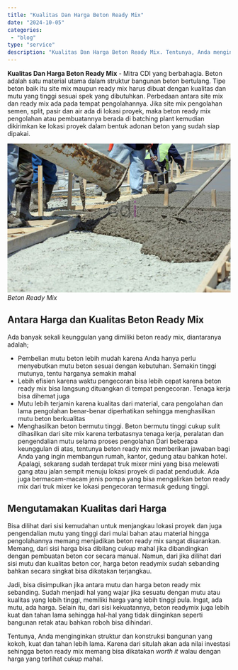 ```yaml
---
title: "Kualitas Dan Harga Beton Ready Mix"
date: "2024-10-05"
categories:
 - "blog"
type: "service"
description: "Kualitas Dan Harga Beton Ready Mix. Tentunya, Anda menginginkan struktur dan konstruksi bangunan yang kokoh, kuat dan tahan lebih lama. Karena dari situlah a..."
---
```


**Kualitas Dan Harga Beton Ready Mix** - Mitra CDI yang berbahagia. Beton adalah satu material utama dalam struktur bangunan beton bertulang. Tipe beton baik itu site mix maupun ready mix harus dibuat dengan kualitas dan mutu yang tinggi sesuai spek yang dibutuhkan. Perbedaan antara site mix dan ready mix ada pada tempat pengolahannya. Jika site mix pengolahan semen, split, pasir dan air ada di lokasi proyek, maka beton ready mix pengolahan atau pembuatannya berada di batching plant kemudian dikirimkan ke lokasi proyek dalam bentuk adonan beton yang sudah siap dipakai.

![Beton Ready Mix](/images/blog/ready-mix-on-site.jpg)
*Beton Ready Mix*

 ## Antara Harga dan Kualitas Beton Ready Mix

Ada banyak sekali keunggulan yang dimiliki beton ready mix, diantaranya adalah;
- Pembelian mutu beton lebih mudah karena Anda hanya perlu menyebutkan mutu beton sesuai dengan kebutuhan. Semakin tinggi mutunya, tentu harganya semakin mahal
- Lebih efisien karena waktu pengecoran bisa lebih cepat karena beton ready mix bisa langsung dituangkan di tempat pengecoran. Tenaga kerja bisa dihemat juga
- Mutu lebih terjamin karena kualitas dari material, cara pengolahan dan lama pengolahan benar-benar diperhatikan sehingga menghasilkan mutu beton berkualitas
- Menghasilkan beton bermutu tinggi. Beton bermutu tinggi cukup sulit dihasilkan dari site mix karena terbatasnya tenaga kerja, peralatan dan pengendalian mutu selama proses pengolahan
Dari beberapa keunggulan di atas, tentunya beton ready mix memberikan jawaban bagi Anda yang ingin membangun rumah, kantor, gedung atau bahkan hotel. Apalagi, sekarang sudah terdapat truk mixer mini yang bisa melewati gang atau jalan sempit menuju lokasi proyek di padat penduduk. Ada juga bermacam-macam jenis pompa yang bisa mengalirkan beton ready mix dari truk mixer ke lokasi pengecoran termasuk gedung tinggi.

 ## Mengutamakan Kualitas dari Harga

Bisa dilihat dari sisi kemudahan untuk menjangkau lokasi proyek dan juga pengendalian mutu yang tinggi dari mulai bahan atau material hingga pengolahannya memang menjadikan beton ready mix sangat disarankan. Memang, dari sisi harga bisa dibilang cukup mahal jika dibandingkan dengan pembuatan beton cor secara manual. Namun, dari jika dilihat dari sisi mutu dan kualitas beton cor, harga beton readymix sudah sebanding bahkan secara singkat bisa dikatakan terjangkau.

Jadi, bisa disimpulkan jika antara mutu dan harga beton ready mix sebanding. Sudah menjadi hal yang wajar jika sesuatu dengan mutu atau kualitas yang lebih tinggi, memiliki harga yang lebih tinggi pula. Ingat, ada mutu, ada harga. Selain itu, dari sisi kekuatannya, beton readymix juga lebih kuat dan tahan lama sehingga hal-hal yang tidak diinginkan seperti bangunan retak atau bahkan roboh bisa dihindari.

Tentunya, Anda menginginkan struktur dan konstruksi bangunan yang kokoh, kuat dan tahan lebih lama. Karena dari situlah akan ada nilai investasi sehingga beton ready mix memang bisa dikatakan _worth it_ walau dengan harga yang terlihat cukup mahal.

